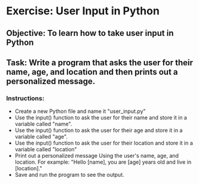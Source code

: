 # Exercise: User Input in Python

## Objective: To learn how to take user input in Python

## Task: Write a program that asks the user for their name, age, and location and then prints out a personalized message.

### Instructions:

- Create a new Python file and name it "user_input.py"
- Use the input() function to ask the user for their name and store it in a variable called "name".
- Use the input() function to ask the user for their age and store it in a variable called "age".
- Use the input() function to ask the user for their location and store it in a variable called "location"
- Print out a personalized message Using the user's name, age, and location. For example: "Hello [name], you are [age] years old and live in [location]."
- Save and run the program to see the output.
